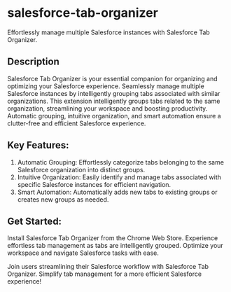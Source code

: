 # salesforce-tab-organizer
Effortlessly manage multiple Salesforce instances with Salesforce Tab Organizer.

## Description
Salesforce Tab Organizer is your essential companion for organizing and optimizing your Salesforce experience. Seamlessly manage multiple Salesforce instances by intelligently grouping tabs associated with similar organizations.
This extension intelligently groups tabs related to the same organization, streamlining your workspace and boosting productivity. Automatic grouping, intuitive organization, and smart automation ensure a clutter-free and efficient Salesforce experience.


## Key Features:
1. Automatic Grouping: Effortlessly categorize tabs belonging to the same Salesforce organization into distinct groups.
2. Intuitive Organization: Easily identify and manage tabs associated with specific Salesforce instances for efficient navigation.
3. Smart Automation: Automatically adds new tabs to existing groups or creates new groups as needed.

## Get Started:
Install Salesforce Tab Organizer from the Chrome Web Store.
Experience effortless tab management as tabs are intelligently grouped.
Optimize your workspace and navigate Salesforce tasks with ease.

Join users streamlining their Salesforce workflow with Salesforce Tab Organizer. Simplify tab management for a more efficient Salesforce experience!